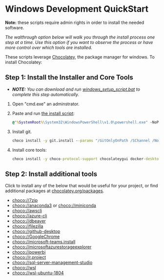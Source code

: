 # Windows Development QuickStart

**Note:** these scripts require admin rights in order to install the needed software.

_The walthrough option below will walk you through the install process one step at a time. Use this option if you want to observe the process or have more control over which tools are installed._

These scripts leverage [Chocolatey](https://chocolatey.org), the package manager for windows. To install Chocolatey:

## Step 1: Install the Installer and Core Tools

* _**NOTE:** You can download and run [windows_setup_script.bat](windows_setup_script.bat) to complete this step automatically._

1. Open "cmd.exe" an adminstrator.
2. Paste and run [the install script](https://chocolatey.org/docs/installation#install-with-cmdexe):

    ```cmd
    @"%SystemRoot%\System32\WindowsPowerShell\v1.0\powershell.exe" -NoProfile -InputFormat None -ExecutionPolicy Bypass -Command "iex ((New-Object System.Net.WebClient).DownloadString('https://chocolatey.org/install.ps1'))" && SET "PATH=%PATH%;%ALLUSERSPROFILE%\chocolatey\bin"
    ```

3. Install git.

    ```cmd
    choco install -y git.install --params "/GitOnlyOnPath /SChannel /NoAutoCrlf /WindowsTerminal"
    ```

4. Install core tools:

    ```cmd
    choco install -y choco-protocol-support chocolateygui docker-desktop python3 sudo terraform vscode
    ```

## Step 2: Install additional tools

Click to install any of the below that would be useful for your project, or find additional packages at [chocolatey.org/packages](https://chocolatey.org/packages).

* [choco://7zip](choco://7zip)
* [choco://anaconda3](choco://anaconda3) or [choco://miniconda](choco://miniconda)
* [choco://awscli](choco://awscli)
* [choco://azure-cli](choco://azure-cli)
* [choco://dbeaver](choco://dbeaver)
* [choco://filezilla](choco://filezilla)
* [choco://github-desktop](choco://github-desktop)
* [choco://GoogleChrome](choco://GoogleChrome)
* [choco://microsoft-teams.install](choco://microsoft-teams.install)
* [choco://microsoftazurestorageexplorer](choco://microsoftazurestorageexplorer)
* [choco://powerbi](choco://powerbi)
* [choco://r.project](choco://r.project)
* [choco://sql-server-management-studio](choco://sql-server-management-studio)
* [choco://wsl](choco://wsl)
* [choco://wsl-ubuntu-1804](choco://wsl-ubuntu-1804)
